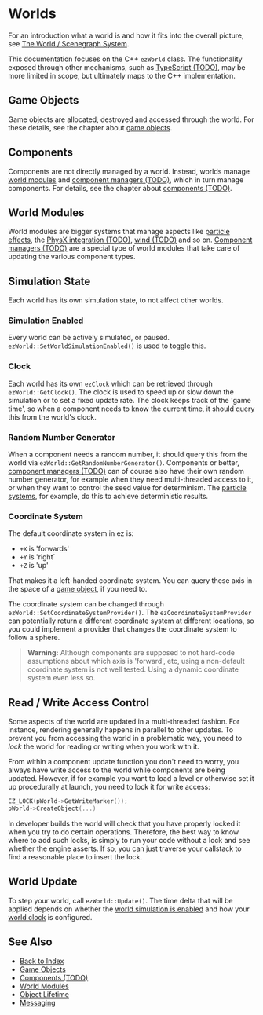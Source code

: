 # Worlds

For an introduction what a world is and how it fits into the overall picture, see [The World / Scenegraph System](world-overview.md).

This documentation focuses on the C++ `ezWorld` class. The functionality exposed through other mechanisms, such as [TypeScript (TODO)](../../custom-code/typescript/typescript-overview.md), may be more limited in scope, but ultimately maps to the C++ implementation.

## Game Objects

Game objects are allocated, destroyed and accessed through the world. For these details, see the chapter about [game objects](game-objects.md).

## Components

Components are not directly managed by a world. Instead, worlds manage [world modules](world-modules.md) and [component managers (TODO)](component-managers.md), which in turn manage components. For details, see the chapter about [components (TODO)](components.md).

## World Modules

World modules are bigger systems that manage aspects like [particle effects](../../effects/particle-effects/particle-effects-overview.md), the [PhysX integration (TODO)](../../physics/physx-overview.md), [wind (TODO)](../../effects/wind.md) and so on. [Component managers (TODO)](component-managers.md) are a special type of world modules that take care of updating the various component types.

## Simulation State

Each world has its own simulation state, to not affect other worlds.

### Simulation Enabled

Every world can be actively simulated, or paused. `ezWorld::SetWorldSimulationEnabled()` is used to toggle this.

### Clock

Each world has its own `ezClock` which can be retrieved through `ezWorld::GetClock()`. The clock is used to speed up or slow down the simulation or to set a fixed update rate. The clock keeps track of the 'game time', so when a component needs to know the current time, it should query this from the world's clock.

### Random Number Generator

When a component needs a random number, it should query this from the world via `ezWorld::GetRandomNumberGenerator()`. Components or better, [component managers (TODO)](component-managers.md) can of course also have their own random number generator, for example when they need multi-threaded access to it, or when they want to control the seed value for determinism. The [particle systems](../../effects/particle-effects/particle-effects-overview.md), for example, do this to achieve deterministic results.

### Coordinate System

The default coordinate system in ez is:

* `+X` is 'forwards'
* `+Y` is 'right`
* `+Z` is 'up'

That makes it a left-handed coordinate system. You can query these axis in the space of a [game object](game-objects.md), if you need to.

The coordinate system can be changed through `ezWorld::SetCoordinateSystemProvider()`. The `ezCoordinateSystemProvider` can potentially return a different coordinate system at different locations, so you could implement a provider that changes the coordinate system to follow a sphere.

> **Warning:** Although components are supposed to not hard-code assumptions about which axis is 'forward', etc, using a non-default coordinate system is not well tested. Using a dynamic coordinate system even less so.

## Read / Write Access Control

Some aspects of the world are updated in a multi-threaded fashion. For instance, rendering generally happens in parallel to other updates. To prevent you from accessing the world in a problematic way, you need to *lock* the world for reading or writing when you work with it.

From within a component update function you don't need to worry, you always have write access to the world while components are being updated. However, if for example you want to load a level or otherwise set it up procedurally at launch, you need to lock it for write access:

```cpp
EZ_LOCK(pWorld->GetWriteMarker());
pWorld->CreateObject(...)
```

In developer builds the world will check that you have properly locked it when you try to do certain operations. Therefore, the best way to know where to add such locks, is simply to run your code without a lock and see whether the engine asserts. If so, you can just traverse your callstack to find a reasonable place to insert the lock.

## World Update

To step your world, call `ezWorld::Update()`. The time delta that will be applied depends on whether the [world simulation is enabled](#simulation-enabled) and how your [world clock](#clock) is configured.

## See Also

* [Back to Index](../../index.md)
* [Game Objects](game-objects.md)
* [Components (TODO)](components.md)
* [World Modules](world-modules.md)
* [Object Lifetime](object-lifetime.md)
* [Messaging](world-messaging.md)
